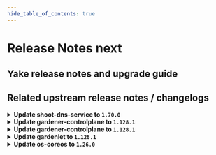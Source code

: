 ```yaml
---
hide_table_of_contents: true
---
```


# Release Notes next

## Yake release notes and upgrade guide

## Related upstream release notes / changelogs


<details>
<summary><b>Update shoot-dns-service to <code>1.70.0</code></b></summary>

# [github.com/gardener/gardener-extension-shoot-dns-service:v1.70.0]

## 🏃 Others
- `[OPERATOR]` Fix admission helm chart OCI repository paths after renaming. by @MartinWeindel [[#549](https://github.com/gardener/gardener-extension-shoot-dns-service/pull/549)]

## Helm Charts
- shoot-dns-service-admission-application: `europe-docker.pkg.dev/gardener-project/releases/charts/gardener/extensions/shoot-dns-service-admission-application:v1.70.0`
- shoot-dns-service-admission-runtime: `europe-docker.pkg.dev/gardener-project/releases/charts/gardener/extensions/shoot-dns-service-admission-runtime:v1.70.0`
- shoot-dns-service: `europe-docker.pkg.dev/gardener-project/releases/charts/gardener/extensions/shoot-dns-service:v1.70.0`
## Container (OCI) Images
- gardener-extension-admission-shoot-dns-service: `europe-docker.pkg.dev/gardener-project/releases/gardener/extensions/admission-shoot-dns-service:v1.70.0`
- gardener-extension-shoot-dns-service: `europe-docker.pkg.dev/gardener-project/releases/gardener/extensions/shoot-dns-service:v1.70.0`


</details>

<details>
<summary><b>Update gardener-controlplane to <code>1.128.1</code></b></summary>

# [github.com/gardener/gardener:v1.128.1]

## 🐛 Bug Fixes
- `[OPERATOR]` Fixed the `alertmanager-garden` peer discovery service port names by @gardener-ci-robot [[#12991](https://github.com/gardener/gardener/pull/12991)]

## 🏃 Others
- `[USER]` Gardener API server now serves the OpenAPI v2 schema ( `/openapi/v2` endpoint) again and will keep on serving it until Gardener `v1.160`. In Gardener `v1.127.0`, the support for OpenAPI v2 schemas was removed. However, [terraform-provider-kubernetes](https://github.com/hashicorp/terraform-provider-kubernetes) does not yet support OpenAPI v3 schema. by @gardener-ci-robot [[#12992](https://github.com/gardener/gardener/pull/12992)]

## Helm Charts
- controlplane: `europe-docker.pkg.dev/gardener-project/releases/charts/gardener/controlplane:v1.128.1`
- gardenlet: `europe-docker.pkg.dev/gardener-project/releases/charts/gardener/gardenlet:v1.128.1`
- operator: `europe-docker.pkg.dev/gardener-project/releases/charts/gardener/operator:v1.128.1`
- resource-manager: `europe-docker.pkg.dev/gardener-project/releases/charts/gardener/resource-manager:v1.128.1`
## Container (OCI) Images
- admission-controller: `europe-docker.pkg.dev/gardener-project/releases/gardener/admission-controller:v1.128.1`
- apiserver: `europe-docker.pkg.dev/gardener-project/releases/gardener/apiserver:v1.128.1`
- controller-manager: `europe-docker.pkg.dev/gardener-project/releases/gardener/controller-manager:v1.128.1`
- gardenlet: `europe-docker.pkg.dev/gardener-project/releases/gardener/gardenlet:v1.128.1`
- node-agent: `europe-docker.pkg.dev/gardener-project/releases/gardener/node-agent:v1.128.1`
- operator: `europe-docker.pkg.dev/gardener-project/releases/gardener/operator:v1.128.1`
- resource-manager: `europe-docker.pkg.dev/gardener-project/releases/gardener/resource-manager:v1.128.1`
- scheduler: `europe-docker.pkg.dev/gardener-project/releases/gardener/scheduler:v1.128.1`


</details>

<details>
<summary><b>Update gardener-controlplane to <code>1.128.1</code></b></summary>

# [github.com/gardener/gardener:v1.128.1]

## 🐛 Bug Fixes
- `[OPERATOR]` Fixed the `alertmanager-garden` peer discovery service port names by @gardener-ci-robot [[#12991](https://github.com/gardener/gardener/pull/12991)]

## 🏃 Others
- `[USER]` Gardener API server now serves the OpenAPI v2 schema ( `/openapi/v2` endpoint) again and will keep on serving it until Gardener `v1.160`. In Gardener `v1.127.0`, the support for OpenAPI v2 schemas was removed. However, [terraform-provider-kubernetes](https://github.com/hashicorp/terraform-provider-kubernetes) does not yet support OpenAPI v3 schema. by @gardener-ci-robot [[#12992](https://github.com/gardener/gardener/pull/12992)]

## Helm Charts
- controlplane: `europe-docker.pkg.dev/gardener-project/releases/charts/gardener/controlplane:v1.128.1`
- gardenlet: `europe-docker.pkg.dev/gardener-project/releases/charts/gardener/gardenlet:v1.128.1`
- operator: `europe-docker.pkg.dev/gardener-project/releases/charts/gardener/operator:v1.128.1`
- resource-manager: `europe-docker.pkg.dev/gardener-project/releases/charts/gardener/resource-manager:v1.128.1`
## Container (OCI) Images
- admission-controller: `europe-docker.pkg.dev/gardener-project/releases/gardener/admission-controller:v1.128.1`
- apiserver: `europe-docker.pkg.dev/gardener-project/releases/gardener/apiserver:v1.128.1`
- controller-manager: `europe-docker.pkg.dev/gardener-project/releases/gardener/controller-manager:v1.128.1`
- gardenlet: `europe-docker.pkg.dev/gardener-project/releases/gardener/gardenlet:v1.128.1`
- node-agent: `europe-docker.pkg.dev/gardener-project/releases/gardener/node-agent:v1.128.1`
- operator: `europe-docker.pkg.dev/gardener-project/releases/gardener/operator:v1.128.1`
- resource-manager: `europe-docker.pkg.dev/gardener-project/releases/gardener/resource-manager:v1.128.1`
- scheduler: `europe-docker.pkg.dev/gardener-project/releases/gardener/scheduler:v1.128.1`


</details>

<details>
<summary><b>Update gardenlet to <code>1.128.1</code></b></summary>

# [github.com/gardener/gardener:v1.128.1]

## 🐛 Bug Fixes
- `[OPERATOR]` Fixed the `alertmanager-garden` peer discovery service port names by @gardener-ci-robot [[#12991](https://github.com/gardener/gardener/pull/12991)]

## 🏃 Others
- `[USER]` Gardener API server now serves the OpenAPI v2 schema ( `/openapi/v2` endpoint) again and will keep on serving it until Gardener `v1.160`. In Gardener `v1.127.0`, the support for OpenAPI v2 schemas was removed. However, [terraform-provider-kubernetes](https://github.com/hashicorp/terraform-provider-kubernetes) does not yet support OpenAPI v3 schema. by @gardener-ci-robot [[#12992](https://github.com/gardener/gardener/pull/12992)]

## Helm Charts
- controlplane: `europe-docker.pkg.dev/gardener-project/releases/charts/gardener/controlplane:v1.128.1`
- gardenlet: `europe-docker.pkg.dev/gardener-project/releases/charts/gardener/gardenlet:v1.128.1`
- operator: `europe-docker.pkg.dev/gardener-project/releases/charts/gardener/operator:v1.128.1`
- resource-manager: `europe-docker.pkg.dev/gardener-project/releases/charts/gardener/resource-manager:v1.128.1`
## Container (OCI) Images
- admission-controller: `europe-docker.pkg.dev/gardener-project/releases/gardener/admission-controller:v1.128.1`
- apiserver: `europe-docker.pkg.dev/gardener-project/releases/gardener/apiserver:v1.128.1`
- controller-manager: `europe-docker.pkg.dev/gardener-project/releases/gardener/controller-manager:v1.128.1`
- gardenlet: `europe-docker.pkg.dev/gardener-project/releases/gardener/gardenlet:v1.128.1`
- node-agent: `europe-docker.pkg.dev/gardener-project/releases/gardener/node-agent:v1.128.1`
- operator: `europe-docker.pkg.dev/gardener-project/releases/gardener/operator:v1.128.1`
- resource-manager: `europe-docker.pkg.dev/gardener-project/releases/gardener/resource-manager:v1.128.1`
- scheduler: `europe-docker.pkg.dev/gardener-project/releases/gardener/scheduler:v1.128.1`


</details>

<details>
<summary><b>Update os-coreos to <code>1.26.0</code></b></summary>

# [github.com/gardener/gardener-extension-os-coreos:v1.26.0]

## 🏃 Others
- `[OPERATOR]` Add missing securityContext controls in order to comply with the restricted Pod Security Standards policy. by @mstueer [[#224](https://github.com/gardener/gardener-extension-os-coreos/pull/224)]
- `[DEVELOPER]` migrate pipeline to GitHub-Actions by @ccwienk [[#187](https://github.com/gardener/gardener-extension-os-coreos/pull/187)]
- `[OPERATOR]` An example `Extension` manifest for extension registration has been added. It can be found at [`example/extension.yaml`](https://github.com/gardener/gardener-extension-os-coreos/blob/master/example/extension.yaml) by @timuthy [[#219](https://github.com/gardener/gardener-extension-os-coreos/pull/219)]

## Helm Charts
- os-coreos: `europe-docker.pkg.dev/gardener-project/releases/charts/gardener/extensions/os-coreos:v1.26.0`
## Container (OCI) Images
- gardener-extension-os-coreos: `europe-docker.pkg.dev/gardener-project/releases/extensions/os-coreos:v1.26.0`


</details>
